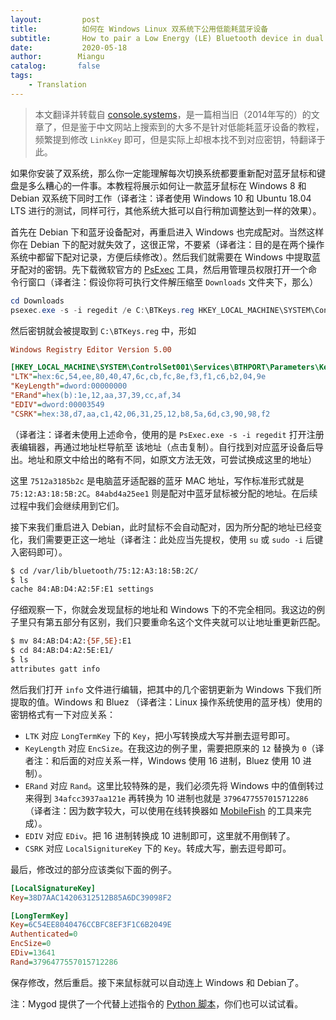 ```yaml
---
layout:         post
title:          如何在 Windows Linux 双系统下公用低能耗蓝牙设备
subtitle:       How to pair a Low Energy (LE) Bluetooth device in dual boot with Windows & Linux
date:           2020-05-18
author:        Miangu
catalog:       false
tags:
    - Translation
---
```


> 本文翻译并转载自 [console.systems](https://console.systems/2014/09/how-to-pair-low-energy-le-bluetooth.html)，是一篇相当旧（2014年写的）的文章了，但是鉴于中文网站上搜索到的大多不是针对低能耗蓝牙设备的教程，频繁提到修改 `LinkKey` 即可，但是实际上却根本找不到对应密钥，特翻译于此。

如果你安装了双系统，那么你一定能理解每次切换系统都要重新配对蓝牙鼠标和键盘是多么糟心的一件事。本教程将展示如何让一款蓝牙鼠标在 Windows 8 和 Debian 双系统下同时工作（译者注：译者使用 Windows 10 和 Ubuntu 18.04 LTS 进行的测试，同样可行，其他系统大抵可以自行稍加调整达到一样的效果）。

首先在 Debian 下和蓝牙设备配对，再重启进入 Windows 也完成配对。当然这样你在 Debian 下的配对就失效了，这很正常，不要紧（译者注：目的是在两个操作系统中都留下配对记录，方便后续修改）。然后我们就需要在 Windows 中提取蓝牙配对的密钥。先下载微软官方的 [PsExec](https://docs.microsoft.com/en-us/sysinternals/downloads/psexec) 工具，然后用管理员权限打开一个命令行窗口（译者注：假设你将可执行文件解压缩至 `Downloads` 文件夹下，那么）

```powershell
cd Downloads 
psexec.exe -s -i regedit /e C:\BTKeys.reg HKEY_LOCAL_MACHINE\SYSTEM\ControlSet001\Services\BTHPORT\Parameters\Keys
```

然后密钥就会被提取到 `C:\BTKeys.reg` 中，形如

```ini
Windows Registry Editor Version 5.00

[HKEY_LOCAL_MACHINE\SYSTEM\ControlSet001\Services\BTHPORT\Parameters\Keys\7512a3185b2c\84abd4a25ee1]
"LTK"=hex:6c,54,ee,80,40,47,6c,cb,fc,8e,f3,f1,c6,b2,04,9e
"KeyLength"=dword:00000000
"ERand"=hex(b):1e,12,aa,37,39,cc,af,34
"EDIV"=dword:00003549
"CSRK"=hex:38,d7,aa,c1,42,06,31,25,12,b8,5a,6d,c3,90,98,f2
```

（译者注：译者未使用上述命令，使用的是 `PsExec.exe -s -i regedit` 打开注册表编辑器，再通过地址栏导航至 <a val="HKEY_LOCAL_MACHINE\SYSTEM\CurrentControlSet\services\BTHPORT\Parameters\Keys\" id="toCopy" onclick="copyText()">该地址（点击复制）</a>。自行找到对应蓝牙设备后导出。地址和原文中给出的略有不同，如原文方法无效，可尝试换成这里的地址）

这里 `7512a3185b2c` 是电脑蓝牙适配器的蓝牙 MAC 地址，写作标准形式就是 `75:12:A3:18:5B:2C`。`84abd4a25ee1` 则是配对中蓝牙鼠标被分配的地址。在后续过程中我们会继续用到它们。

接下来我们重启进入 Debian，此时鼠标不会自动配对，因为所分配的地址已经变化，我们需要更正这一地址（译者注：此处应当先提权，使用 `su` 或 `sudo -i` 后键入密码即可）。

```bash
$ cd /var/lib/bluetooth/75:12:A3:18:5B:2C/
$ ls
cache 84:AB:D4:A2:5F:E1 settings
```

仔细观察一下，你就会发现鼠标的地址和 Windows 下的不完全相同。我这边的例子里只有第五部分有区别，我们只要重命名这个文件夹就可以让地址重更新匹配。

```bash
$ mv 84:AB:D4:A2:{5F,5E}:E1
$ cd 84:AB:D4:A2:5E:E1/
$ ls
attributes gatt info
```

然后我们打开 `info` 文件进行编辑，把其中的几个密钥更新为 Windows 下我们所提取的值。Windows 和 Bluez （译者注：Linux 操作系统使用的蓝牙栈）使用的密钥格式有一下对应关系：

+ `LTK` 对应 `LongTermKey` 下的 `Key`，把小写转换成大写并删去逗号即可。
+ `KeyLength` 对应 `EncSize`。在我这边的例子里，需要把原来的 `12` 替换为 `0`（译者注：和后面的对应关系一样，Windows 使用 16 进制，Bluez 使用 10 进制）。
+ `ERand` 对应 `Rand`。这里比较特殊的是，我们必须先将 Windows 中的值倒转过来得到 `34afcc3937aa121e` 再转换为 10 进制也就是 `3796477557015712286` （译者注：因为数字较大，可以使用在线转换器如 [MobileFish](https://www.mobilefish.com/services/big_number/big_number.php) 的工具来完成）。
+ `EDIV` 对应 `EDiv`。把 16 进制转换成 10 进制即可，这里就不用倒转了。
+ `CSRK` 对应 `LocalSignitureKey` 下的 `Key`。转成大写，删去逗号即可。

最后，修改过的部分应该类似下面的例子。

```ini
[LocalSignatureKey]
Key=38D7AAC14206312512B85A6DC39098F2

[LongTermKey]
Key=6C54EE8040476CCBFC8EF3F1C6B2049E
Authenticated=0
EncSize=0
EDiv=13641
Rand=3796477557015712286
```

保存修改，然后重启。接下来鼠标就可以自动连上 Windows 和 Debian了。

注：Mygod 提供了一个代替上述指令的 [Python 脚本](https://gist.github.com/Mygod/f390aabf53cf1406fc71166a47236ebf)，你们也可以试试看。